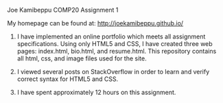 Joe Kamibeppu
COMP20 Assignment 1

My homepage can be found at: http://joekamibeppu.github.io/

1. I have implemented an online portfolio which meets all assignment specifications. Using only HTML5 and CSS, I have created three web pages: index.html, bio.html, and resume.html. This repository contains all html, css, and image files used for the site.

2. I viewed several posts on StackOverflow in order to learn and verify correct syntax for HTML5 and CSS.

3. I have spent approximately 12 hours on this assignment.
